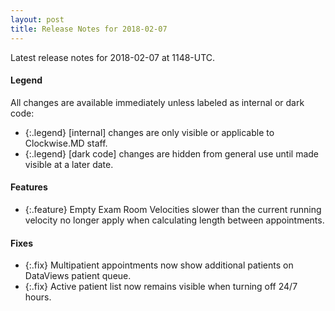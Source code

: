 ```yaml
---
layout: post
title: Release Notes for 2018-02-07
---
```


Latest release notes for 2018-02-07 at 1148-UTC.

<div class='legend' markdown='1'>

#### Legend

All changes are available immediately unless labeled as internal or dark code:

- {:.legend} [internal] changes are only visible or applicable to Clockwise.MD staff.
- {:.legend} [dark code] changes are hidden from general use until made visible at a later date.

</div>

<div class='features' markdown='1'>

#### Features

- {:.feature} Empty Exam Room Velocities slower than the current running velocity no longer apply when calculating length between appointments.

</div>

<div class='fixes' markdown='1'>

#### Fixes

- {:.fix} Multipatient appointments now show additional patients on DataViews patient queue.
- {:.fix} Active patient list now remains visible when turning off 24/7 hours.

</div>

